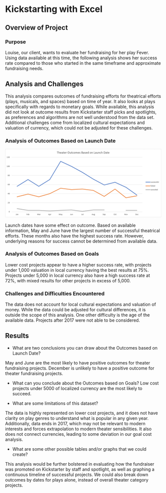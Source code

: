 # Kickstarting with Excel

## Overview of Project

### Purpose

Louise, our client, wants to evaluate her fundraising for her play Fever. Using data available at this time, the following analysis shows her success rate compared to those who started in the same timeframe and approximate fundraising needs.

## Analysis and Challenges

This analysis compares outcomes of fundraising efforts for theatrical efforts (plays, musicals, and spaces) based on time of year. It also looks at plays specifically with regards to monetary goals. While available, this analysis did not look at outcome results from Kickstarter staff picks and spotlights, as preferences and algorithms are not well understood from the data set. Additional challenges come from localized cultural expectations and valuation of currency, which could not be adjusted for these challenges.

### Analysis of Outcomes Based on Launch Date

![OutcomesBasedOnLaunchDate](/resources/Theater_Outcomes_vs_Launch.png)

Launch dates have some effect on outcome. Based on available information, May and June have the largest number of successful theatrical efforts. These months also have the highest success rate. However, underlying reasons for success cannot be determined from available data.

### Analysis of Outcomes Based on Goals

Lower cost projects appear to have a higher success rate, with projects under 1,000 valuation in local currency having the best results at 75%. Projects under 5,000 in local currency also have a high success rate at 72%, with mixed results for other projects in excess of 5,000.

### Challenges and Difficulties Encountered

The data does not account for local cultural expectations and valuation of money. While the data could be adjusted for cultural differences, it is outside the scope of this analysis. One other difficulty is the age of the available data. Projects after 2017 were not able to be considered.

## Results

- What are two conclusions you can draw about the Outcomes based on Launch Date?

May and June are the most likely to have positive outcomes for theater fundraising projects. December is unlikely to have a positive outcome for theater fundraising projects.

- What can you conclude about the Outcomes based on Goals?
Low cost projects under 5000 of localized currency are the most likely to succeed.

- What are some limitations of this dataset?

The data is highly represented on lower cost projects, and it does not have clarity on play genres to understand what is popular in any given year. Additionally, data ends in 2017, which may not be relevant to modern interests and forces extrapolation to modern theater sensibilities. It also does not connect currencies, leading to some deviation in our goal cost analysis.

- What are some other possible tables and/or graphs that we could create?

This analysis would be further bolstered in evaluating how the fundraiser was promoted on Kickstarter by staff and spotlight, as well as graphing a continuous timeline of successful projects. We could also break down outcomes by dates for plays alone, instead of overall theater category projects.
